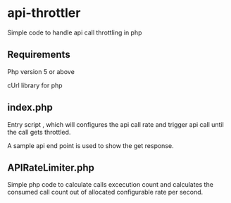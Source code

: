 # api-throttler
Simple code to handle api call throttling in php 

Requirements
-------------

Php version 5 or above

cUrl library for php


index.php
-------------------

Entry script  , which will configures the api call rate and trigger api call until the call gets throttled.

A sample api end point is used to show the get response.

APIRateLimiter.php
-------------------

Simple php code to calculate calls excecution count and calculates the consumed call count out of allocated configurable rate per second.


